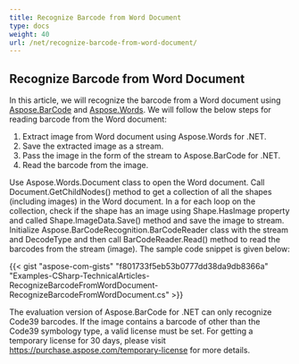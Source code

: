 ```yaml
---
title: Recognize Barcode from Word Document
type: docs
weight: 40
url: /net/recognize-barcode-from-word-document/
---
```


## **Recognize Barcode from Word Document**
In this article, we will recognize the barcode from a Word document using [Aspose.BarCode](https://products.aspose.com/barcode/net) and [Aspose.Words](https://products.aspose.com/words/net). We will follow the below steps for reading barcode from the Word document:

1. Extract image from Word document using Aspose.Words for .NET.
1. Save the extracted image as a stream.
1. Pass the image in the form of the stream to Aspose.BarCode for .NET.
1. Read the barcode from the image.

Use Aspose.Words.Document class to open the Word document. Call Document.GetChildNodes() method to get a collection of all the shapes (including images) in the Word document. In a for each loop on the collection, check if the shape has an image using Shape.HasImage property and called Shape.ImageData.Save() method and save the image to stream. Initialize Aspose.BarCodeRecognition.BarCodeReader class with the stream and DecodeType and then call BarCodeReader.Read() method to read the barcodes from the stream (image). The sample code snippet is given below:

{{< gist "aspose-com-gists" "f801733f5eb53b0777dd38da9db8366a" "Examples-CSharp-TechnicalArticles-RecognizeBarcodeFromWordDocument-RecognizeBarcodeFromWordDocument.cs" >}}



The evaluation version of Aspose.BarCode for .NET can only recognize Code39 barcodes. If the image contains a barcode of other than the Code39 symbology type, a valid license must be set. For getting a temporary license for 30 days, please visit <https://purchase.aspose.com/temporary-license> for more details.
